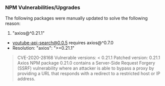 ### NPM Vulnerabilities/Upgrades

The following packages were manually updated to solve the following reason:

1. "axios@^0.21.1"
- youtube-api-search@0.0.5 requires axios@^0.7.0
- Resolution: "axios": ">=0.21.1"

> CVE-2020-28168
Vulnerable versions: < 0.21.1
Patched version: 0.21.1
Axios NPM package 0.21.0 contains a Server-Side Request Forgery (SSRF) vulnerability where an attacker is able to bypass a proxy by providing a URL that responds with a redirect to a restricted host or IP address.
